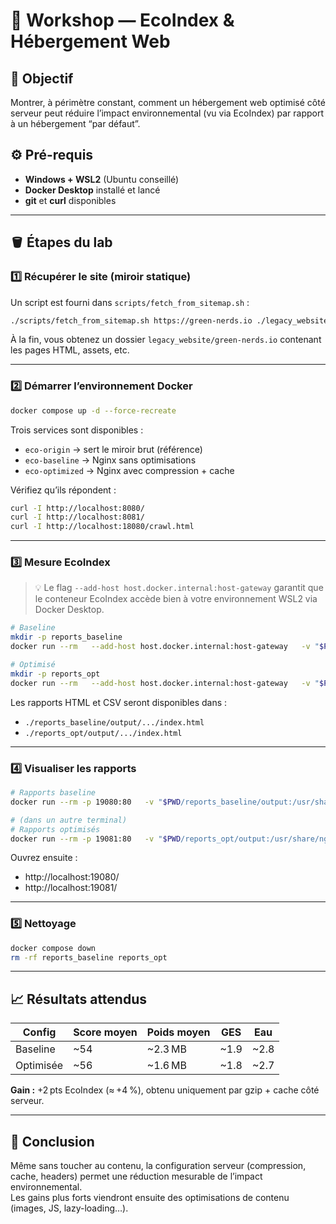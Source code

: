 
# 🧪 Workshop — EcoIndex & Hébergement Web

## 🎯 Objectif

Montrer, à périmètre constant, comment un hébergement web optimisé côté serveur peut réduire l’impact environnemental (vu via EcoIndex) par rapport à un hébergement “par défaut”.

## ⚙️ Pré-requis

- **Windows + WSL2** (Ubuntu conseillé)
- **Docker Desktop** installé et lancé
- **git** et **curl** disponibles

---

## 🪣 Étapes du lab

### 1️⃣ Récupérer le site (miroir statique)

Un script est fourni dans `scripts/fetch_from_sitemap.sh` :

```bash
./scripts/fetch_from_sitemap.sh https://green-nerds.io ./legacy_website/green-nerds.io
```

À la fin, vous obtenez un dossier `legacy_website/green-nerds.io` contenant les pages HTML, assets, etc.

---

### 2️⃣ Démarrer l’environnement Docker

```bash
docker compose up -d --force-recreate
```

Trois services sont disponibles :
- `eco-origin` → sert le miroir brut (référence)
- `eco-baseline` → Nginx sans optimisations
- `eco-optimized` → Nginx avec compression + cache

Vérifiez qu’ils répondent :
```bash
curl -I http://localhost:8080/
curl -I http://localhost:8081/
curl -I http://localhost:18080/crawl.html
```

---

### 3️⃣ Mesure EcoIndex

> 💡 Le flag `--add-host host.docker.internal:host-gateway` garantit que le conteneur EcoIndex accède bien à votre environnement WSL2 via Docker Desktop.

```bash
# Baseline
mkdir -p reports_baseline
docker run --rm   --add-host host.docker.internal:host-gateway   -v "$PWD/reports_baseline:/tmp/ecoindex-cli"   vvatelot/ecoindex-cli:latest   ecoindex-cli analyze     --url "http://localhost:8080/"     --recursive --no-interaction --html-report --export-format csv

# Optimisé
mkdir -p reports_opt
docker run --rm   --add-host host.docker.internal:host-gateway   -v "$PWD/reports_opt:/tmp/ecoindex-cli"   vvatelot/ecoindex-cli:latest   ecoindex-cli analyze     --url "http://localhost:8081/"     --recursive --no-interaction --html-report --export-format csv
```

Les rapports HTML et CSV seront disponibles dans :
- `./reports_baseline/output/.../index.html`
- `./reports_opt/output/.../index.html`

---

### 4️⃣ Visualiser les rapports

```bash
# Rapports baseline
docker run --rm -p 19080:80   -v "$PWD/reports_baseline/output:/usr/share/nginx/html:ro" nginx:alpine

# (dans un autre terminal)
# Rapports optimisés
docker run --rm -p 19081:80   -v "$PWD/reports_opt/output:/usr/share/nginx/html:ro" nginx:alpine
```

Ouvrez ensuite :
- http://localhost:19080/
- http://localhost:19081/

---

### 5️⃣ Nettoyage

```bash
docker compose down
rm -rf reports_baseline reports_opt
```

---

## 📈 Résultats attendus

| Config | Score moyen | Poids moyen | GES | Eau |
|--------|-------------|-------------|-----|-----|
| Baseline | ~54 | ~2.3 MB | ~1.9 | ~2.8 |
| Optimisée | ~56 | ~1.6 MB | ~1.8 | ~2.7 |

**Gain :** +2 pts EcoIndex (≈ +4 %), obtenu uniquement par gzip + cache côté serveur.

---

## 🧩 Conclusion

Même sans toucher au contenu, la configuration serveur (compression, cache, headers) permet une réduction mesurable de l’impact environnemental.  
Les gains plus forts viendront ensuite des optimisations de contenu (images, JS, lazy-loading…).

